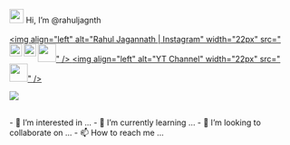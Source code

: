 <img src="https://media.giphy.com/media/hvRJCLFzcasrR4ia7z/giphy.gif" width="25px"> Hi, I’m @rahuljagnth
<br><br>
<a href="https://www.instagram.com/rahuljagnth/">
  <img align="left" alt="Rahul Jagannath | Instagram" width="22px" src="<img height="32" width="32" src="https://raw.githubusercontent.com/peterthehan/peterthehan/master/assets/twitter.svg" />" />
</a>
<a href="https://twitter.com/rahuljagnth">
  <img align="left" alt="Rahul Jagannath | Twitter" width="22px" src="https://raw.githubusercontent.com/peterthehan/peterthehan/master/assets/twitter.svg" />
</a>
<a href="https://www.linkedin.com/in/rahuljagnth/">
  <img align="left" alt="Rahul Jagannath | LinkedIN" width="22px" src="https://raw.githubusercontent.com/peterthehan/peterthehan/master/assets/linkedin.svg" />
</a>
<a href="https://www.youtube.com/channel/UCw1-NdCugu5NCImg6DOx4Mg">
  <img align="left" alt="YT Channel" width="22px" src="<img height="32" width="32" src="https://raw.githubusercontent.com/peterthehan/peterthehan/master/assets/twitter.svg" />" />
</a>

![](https://visitor-badge.glitch.me/badge?page_id=rahuljagnth)

<br />
- 👀 I’m interested in ...
- 🌱 I’m currently learning ...
- 💞️ I’m looking to collaborate on ...
- 📫 How to reach me ...

<!---
rahuljagnth/rahuljagnth is a ✨ special ✨ repository because its `README.md` (this file) appears on your GitHub profile.
You can click the Preview link to take a look at your changes.
--->

